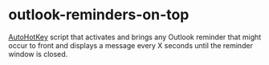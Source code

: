 # outlook-reminders-on-top
[AutoHotKey](https://autohotkey.com/) script that activates and brings any Outlook reminder that might occur to front and displays a message every X seconds until the reminder window is closed.


